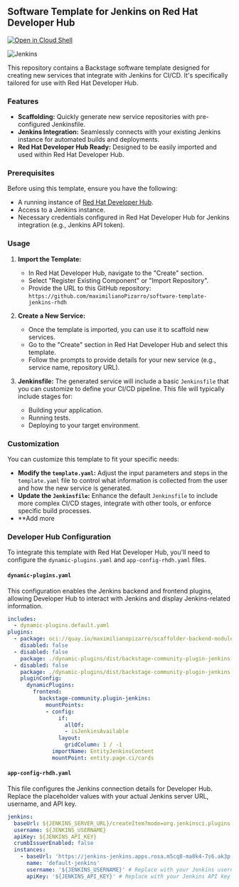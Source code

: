 ## Software Template for Jenkins on Red Hat Developer Hub

[![Open in Cloud Shell](https://gstatic.com/cloudssh/images/open-btn.svg)](https://ssh.cloud.google.com/cloudshell/editor?cloudshell_git_repo=https://github.com/maximilianoPizarro/software-template-jenkins-rhdh&cloudshell_tutorial=README.md&cloudshell_workspace=/)

![Jenkins](https://raw.githubusercontent.com/maximilianoPizarro/software-template-jenkins-rhdh/refs/heads/main/jenkins-devhub.gif)


This repository contains a Backstage software template designed for creating new services that integrate with Jenkins for CI/CD. It's specifically tailored for use with Red Hat Developer Hub.

### Features

*   **Scaffolding:** Quickly generate new service repositories with pre-configured Jenkinsfile.
*   **Jenkins Integration:** Seamlessly connects with your existing Jenkins instance for automated builds and deployments.
*   **Red Hat Developer Hub Ready:** Designed to be easily imported and used within Red Hat Developer Hub.

### Prerequisites

Before using this template, ensure you have the following:

*   A running instance of [Red Hat Developer Hub](https://developers.redhat.com/products/developer-hub).
*   Access to a Jenkins instance.
*   Necessary credentials configured in Red Hat Developer Hub for Jenkins integration (e.g., Jenkins API token).

### Usage

1.  **Import the Template:**
    *   In Red Hat Developer Hub, navigate to the "Create" section.
    *   Select "Register Existing Component" or "Import Repository".
    *   Provide the URL to this GitHub repository: `https://github.com/maximilianoPizarro/software-template-jenkins-rhdh`

2.  **Create a New Service:**
    *   Once the template is imported, you can use it to scaffold new services.
    *   Go to the "Create" section in Red Hat Developer Hub and select this template.
    *   Follow the prompts to provide details for your new service (e.g., service name, repository URL).

3.  **Jenkinsfile:**
    The generated service will include a basic `Jenkinsfile` that you can customize to define your CI/CD pipeline. This file will typically include stages for:
    *   Building your application.
    *   Running tests.
    *   Deploying to your target environment.

### Customization

You can customize this template to fit your specific needs:

*   **Modify the `template.yaml`:** Adjust the input parameters and steps in the `template.yaml` file to control what information is collected from the user and how the new service is generated.
*   **Update the `Jenkinsfile`:** Enhance the default `Jenkinsfile` to include more complex CI/CD stages, integrate with other tools, or enforce specific build processes.
*   **Add more


### Developer Hub Configuration

To integrate this template with Red Hat Developer Hub, you'll need to configure the `dynamic-plugins.yaml` and `app-config-rhdh.yaml` files.

#### `dynamic-plugins.yaml`

This configuration enables the Jenkins backend and frontend plugins, allowing Developer Hub to interact with Jenkins and display Jenkins-related information.

```yaml
includes:
  - dynamic-plugins.default.yaml
plugins:
  - package: oci://quay.io/maximilianopizarro/scaffolder-backend-module-jenkins:v0.1!backstage-community-plugin-scaffolder-backend-module-jenkins
    disabled: false
  - disabled: false
    package: ./dynamic-plugins/dist/backstage-community-plugin-jenkins-backend-dynamic
  - disabled: false
    package: ./dynamic-plugins/dist/backstage-community-plugin-jenkins
    pluginConfig:
      dynamicPlugins:
        frontend:
          backstage-community.plugin-jenkins:
            mountPoints:
            - config:
                if:
                  allOf:
                  - isJenkinsAvailable
                layout:
                  gridColumn: 1 / -1
              importName: EntityJenkinsContent
              mountPoint: entity.page.ci/cards
```

#### `app-config-rhdh.yaml`

This file configures the Jenkins connection details for Developer Hub. Replace the placeholder values with your actual Jenkins server URL, username, and API key.

```yaml
jenkins:
  baseUrl: ${JENKINS_SERVER_URL}/createItem?mode=org.jenkinsci.plugins.workflow.job.WorkflowJob
  username: ${JENKINS_USERNAME}
  apiKey: ${JENKINS_API_KEY}
  crumbIssuerEnabled: false
  instances:
    - baseUrl: 'https://jenkins-jenkins.apps.rosa.m5cq8-ma8k4-7s6.ak3p.p3.openshiftapps.com' # Replace with your Jenkins instance URL
      name: 'default-jenkins'
      username: '${JENKINS_USERNAME}' # Replace with your Jenkins username
      apiKey: '${JENKINS_API_KEY}' # Replace with your Jenkins API key
```